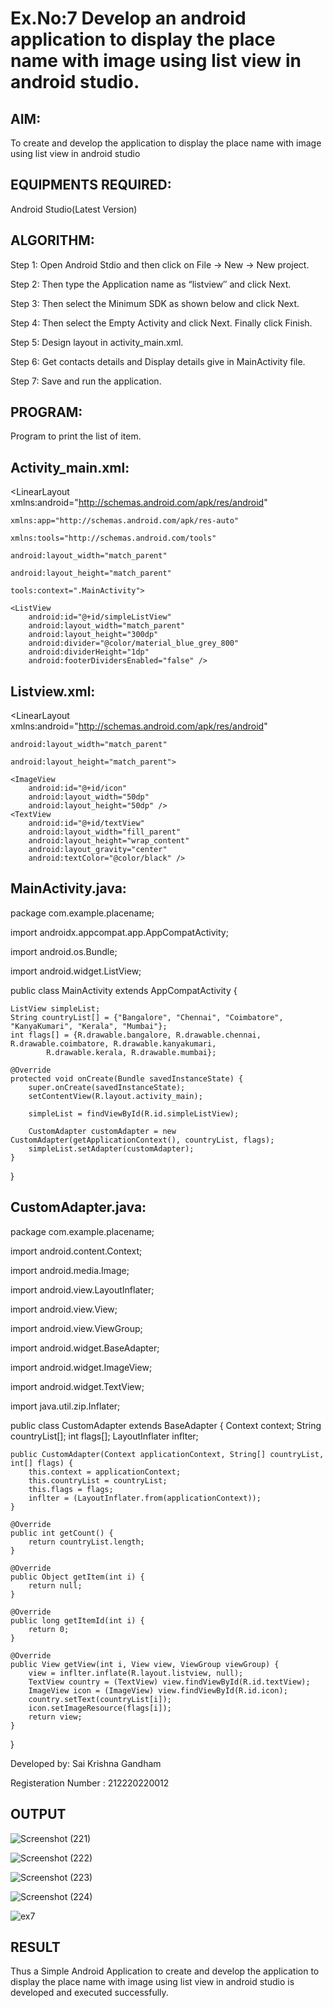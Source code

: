 
# Ex.No:7 Develop an android application to display the place name with image using list view in android studio.


## AIM:

To create and develop the application to display the place name with image using list view in android studio

## EQUIPMENTS REQUIRED:

Android Studio(Latest Version)

## ALGORITHM:

Step 1: Open Android Stdio and then click on File -> New -> New project.

Step 2: Then type the Application name as “listview″ and click Next. 

Step 3: Then select the Minimum SDK as shown below and click Next.

Step 4: Then select the Empty Activity and click Next. Finally click Finish.

Step 5: Design layout in activity_main.xml.

Step 6: Get contacts details and Display details give in MainActivity file.

Step 7: Save and run the application.

## PROGRAM:

Program to print the list of item.

## Activity_main.xml:

<?xml version="1.0" encoding="utf-8"?>

<LinearLayout xmlns:android="http://schemas.android.com/apk/res/android"
              
    xmlns:app="http://schemas.android.com/apk/res-auto"
              
    xmlns:tools="http://schemas.android.com/tools"
              
    android:layout_width="match_parent"
              
    android:layout_height="match_parent"
              
    tools:context=".MainActivity">

    <ListView
        android:id="@+id/simpleListView"
        android:layout_width="match_parent"
        android:layout_height="300dp"
        android:divider="@color/material_blue_grey_800"
        android:dividerHeight="1dp"
        android:footerDividersEnabled="false" />

</LinearLayout>

## Listview.xml:

<?xml version="1.0" encoding="utf-8"?>

<LinearLayout xmlns:android="http://schemas.android.com/apk/res/android"
              
    android:layout_width="match_parent"
              
    android:layout_height="match_parent">

    <ImageView
        android:id="@+id/icon"
        android:layout_width="50dp"
        android:layout_height="50dp" />
    <TextView
        android:id="@+id/textView"
        android:layout_width="fill_parent"
        android:layout_height="wrap_content"
        android:layout_gravity="center"
        android:textColor="@color/black" />

</LinearLayout>

## MainActivity.java:

package com.example.placename;

import androidx.appcompat.app.AppCompatActivity;

import android.os.Bundle;

import android.widget.ListView;

public class MainActivity extends AppCompatActivity {

    ListView simpleList;
    String countryList[] = {"Bangalore", "Chennai", "Coimbatore", "KanyaKumari", "Kerala", "Mumbai"};
    int flags[] = {R.drawable.bangalore, R.drawable.chennai, R.drawable.coimbatore, R.drawable.kanyakumari,
            R.drawable.kerala, R.drawable.mumbai};

    @Override
    protected void onCreate(Bundle savedInstanceState) {
        super.onCreate(savedInstanceState);
        setContentView(R.layout.activity_main);

        simpleList = findViewById(R.id.simpleListView);

        CustomAdapter customAdapter = new CustomAdapter(getApplicationContext(), countryList, flags);
        simpleList.setAdapter(customAdapter);
    }
}

## CustomAdapter.java:

package com.example.placename;

import android.content.Context;

import android.media.Image;

import android.view.LayoutInflater;

import android.view.View;

import android.view.ViewGroup;

import android.widget.BaseAdapter;

import android.widget.ImageView;

import android.widget.TextView;

import java.util.zip.Inflater;

public class CustomAdapter extends BaseAdapter {
    Context context;
    String countryList[];
    int flags[];
    LayoutInflater inflter;

    public CustomAdapter(Context applicationContext, String[] countryList, int[] flags) {
        this.context = applicationContext;
        this.countryList = countryList;
        this.flags = flags;
        inflter = (LayoutInflater.from(applicationContext));
    }

    @Override
    public int getCount() {
        return countryList.length;
    }

    @Override
    public Object getItem(int i) {
        return null;
    }

    @Override
    public long getItemId(int i) {
        return 0;
    }

    @Override
    public View getView(int i, View view, ViewGroup viewGroup) {
        view = inflter.inflate(R.layout.listview, null);
        TextView country = (TextView) view.findViewById(R.id.textView);
        ImageView icon = (ImageView) view.findViewById(R.id.icon);
        country.setText(countryList[i]);
        icon.setImageResource(flags[i]);
        return view;
    }
}

Developed by: Sai Krishna Gandham

Registeration Number : 212220220012


## OUTPUT

![Screenshot (221)](https://github.com/Aishwarya-TM/Mobile-Application-Development/assets/127846109/a4bec606-d2d3-4ce6-8c10-393ed5d4963e)

![Screenshot (222)](https://github.com/Aishwarya-TM/Mobile-Application-Development/assets/127846109/30465382-562d-434f-9f64-00631492f394)

![Screenshot (223)](https://github.com/Aishwarya-TM/Mobile-Application-Development/assets/127846109/2397629c-de57-4fcf-b8d9-99e3b856cca4)

![Screenshot (224)](https://github.com/Aishwarya-TM/Mobile-Application-Development/assets/127846109/f5f6eae7-3094-487f-80e6-50c82e1628a8)

![ex7](https://github.com/Aishwarya-TM/Mobile-Application-Development/assets/127846109/0f878093-441e-456c-89b0-83f750c55cbc)


## RESULT
Thus a Simple Android Application to create and develop the application to display the place name with image using list view in android studio is developed and executed successfully.
